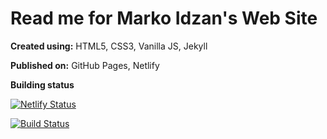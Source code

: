 # Read me for Marko Idzan's Web Site

**Created using:** HTML5, CSS3, Vanilla JS, Jekyll

**Published on:** GitHub Pages, Netlify

**Building status**

[![Netlify Status](https://api.netlify.com/api/v1/badges/4dd28b0f-66b0-45b1-a19e-75cabb0e6b55/deploy-status)](https://app.netlify.com/sites/idzan/deploys)

[![Build Status](https://travis-ci.org/idzan/idzan.github.io.svg?branch=master)](https://travis-ci.org/idzan/idzan.github.io)